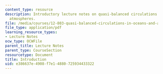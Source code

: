 ```yaml
---
content_type: resource
description: Introductory lecture notes on quasi-balanced circulations in oceans and
  atmospheres.
file: /media/courses/12-803-quasi-balanced-circulations-in-oceans-and-atmospheres-fall-2009/e386637e4908f7e14880725934433322_MIT12_803F09_lec01.pdf
file_type: application/pdf
learning_resource_types:
- Lecture Notes
ocw_type: OCWFile
parent_title: Lecture Notes
parent_type: CourseSection
resourcetype: Document
title: Introduction
uid: e386637e-4908-f7e1-4880-725934433322
---
```

